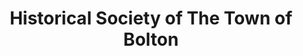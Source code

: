 ---
layout: repo
title: "Historical Society of The Town of Bolton"
id: 19295
permalink: repos/19295/
---